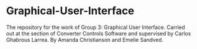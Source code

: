 # Graphical-User-Interface
The repository for the work of Group 3: Graphical User Interface. Carried out at the section of Converter Controls Software and supervised by Carlos Ghabrous Larrea. By Amanda Christianson and Emelie Sandved.
